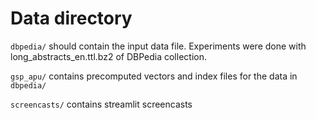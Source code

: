 Data directory
===

`dbpedia/` should contain the input data file. Experiments were done with long_abstracts_en.ttl.bz2 of DBPedia collection.

`gsp_apu/` contains precomputed vectors and index files for the data in `dbpedia/`

`screencasts/` contains streamlit screencasts